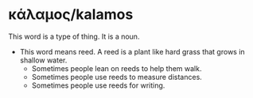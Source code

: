# κάλαμος/kalamos

This word is a type of thing. It is a noun.

* This word means reed. A reed is a plant like hard grass that grows in shallow water.
    * Sometimes people lean on reeds to help them walk.
    * Sometimes people use reeds to measure distances.
    * Sometimes people use reeds for writing.
